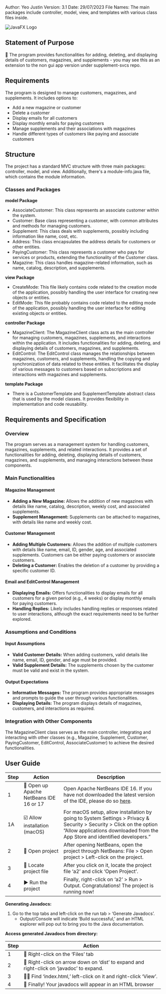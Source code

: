 Author: Yeo Justin
Version: 3.1
Date: 29/07/2023
File Names: The main packages include controller, model, view, and templates with various class files inside.

![JavaFX Logo](https://cdn.iconscout.com/icon/free/png-256/free-java-59-1174952.png?f=webp)



## Statement of Purpose
🚀 The program provides functionalities for adding, deleting, and displaying details of customers, magazines, and supplements - you may see this as an extension to the non gui app version under supplement-svcs repo.

## Requirements

The program is designed to manage customers, magazines, and supplements. It includes options to:

- Add a new magazine or customer
- Delete a customer
- Display emails for all customers
- Display monthly emails for paying customers
- Manage supplements and their associations with magazines
- Handle different types of customers like paying and associate customers

## Structure

The project has a standard MVC structure with three main packages: controller, model, and view. Additionally, there's a module-info.java file, which contains the module information.

### Classes and Packages

**model Package**
- AssociateCustomer: This class represents an associate customer within the system.
- Customer: Base class representing a customer, with common attributes and methods for managing customers.
- Supplement: This class deals with supplements, possibly including information like name, cost, etc.
- Address: This class encapsulates the address details for customers or other entities.
- PayingCustomer: This class represents a customer who pays for services or products, extending the functionality of the Customer class.
- Magazine: This class handles magazine-related information, such as name, catalog, description, and supplements.

**view Package**
- CreateMode: This file likely contains code related to the creation mode of the application, possibly handling the user interface for creating new objects or entities.
- EditMode: This file probably contains code related to the editing mode of the application, possibly handling the user interface for editing existing objects or entities.

**controller Package**
- MagazineClient: The MagazineClient class acts as the main controller for managing customers, magazines, supplements, and interactions within the application. It includes functionalities for adding, deleting, and displaying details of customers, magazines, and supplements.
- EditControl: The EditControl class manages the relationships between magazines, customers, and supplements, handling the copying and synchronization of data related to these entities. It facilitates the display of various messages to customers based on subscriptions and interactions with magazines and supplements.

**template Package**
- There is a CustomerTemplate and SupplementTemplate abstract class that is used by the model classes. It provides flexibility in implementation and code reusability.


## Requirements and Specification

### Overview
The program serves as a management system for handling customers, magazines, supplements, and related interactions. It provides a set of functionalities for adding, deleting, displaying details of customers, magazines, and supplements, and managing interactions between these components.

### Main Functionalities

#### Magazine Management
- **Adding a New Magazine:** Allows the addition of new magazines with details like name, catalog, description, weekly cost, and associated supplements.
- **Supplement Management:** Supplements can be attached to magazines, with details like name and weekly cost.

#### Customer Management
- **Adding Multiple Customers:** Allows the addition of multiple customers with details like name, email, ID, gender, age, and associated supplements. Customers can be either paying customers or associate customers.
- **Deleting a Customer:** Enables the deletion of a customer by providing a specific customer ID.

#### Email and EditControl Management
- **Displaying Emails:** Offers functionalities to display emails for all customers for a given period (e.g., 4 weeks) or display monthly emails for paying customers.
- **Handling Replies:** Likely includes handling replies or responses related to user interactions, although the exact requirements need to be further explored.

### Assumptions and Conditions

#### Input Assumptions
- **Valid Customer Details:** When adding customers, valid details like name, email, ID, gender, and age must be provided.
- **Valid Supplement Details:** The supplements chosen by the customer must be valid and exist in the system.

#### Output Expectations
- **Informative Messages:** The program provides appropriate messages and prompts to guide the user through various functionalities.
- **Displaying Details:** The program displays details of magazines, customers, and interactions as required.

### Integration with Other Components

The MagazineClient class serves as the main controller, integrating and interacting with other classes (e.g., Magazine, Supplement, Customer, PayingCustomer, EditControl, AssociateCustomer) to achieve the desired functionalities.

## User Guide

| **Step** | **Action** | **Description** |
|----------|------------|-----------------|
| 1        | 🚀 Open up Apache NetBeans IDE 16 or 17 | Open Apache NetBeans IDE 16. If you have not downloaded the latest version of the IDE, please do so [here](https://netbeans.apache.org/download/nb17/index.html). |
| 1A       | ☑️ Allow installation (macOS) | For macOS setup, allow installation by going to System Settings > Privacy & Security > Security > Click on the option ”Allow applications downloaded from the App Store and identified developers.” |
| 2        | 📂 Open project | After opening NetBeans, open the project through NetBeans: File > Open project > Left-click on the project. |
| 3        | 🧭 Locate project file | After you click on it, locate the project file ‘a2’ and click ‘Open Project’. |
| 4        | ▶️ Run the project | Finally, right-click on ‘a2’ > Run > Output. Congratulations! The project is running now! |

**Generating Javadocs:**

1. Go to the top tabs and left-click on the run tab > ‘Generate Javadocs’.
   - Output/Console will indicate ‘Build successful,’ and an HTML explorer will pop out to bring you to the Java documentation.

**Access generated Javadocs from directory:**

| **Step** | **Action** |
|----------|------------|
| 1        | 📂 Right-click on the ‘Files’ tab | Right-click on the ‘Files’ tab in the project finder window on NetBeans. Locate ‘a2’ (Project name). |
| 2        | 📂 Right-click on arrow down on ‘dist’ to expand and right-click on ‘javadoc’ to expand. |
| 3        | 🕵️‍♂️ Find ‘index.html,’ left-click on it and right-click ‘View’. |
| 4        | 📖 Finally! Your javadocs will appear in an HTML browser |
